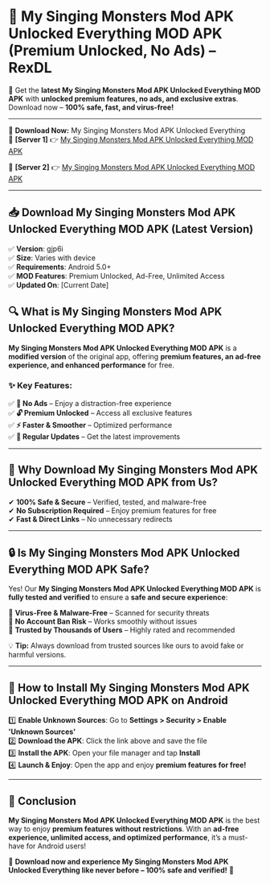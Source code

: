 # 🚀 My Singing Monsters Mod APK Unlocked Everything MOD APK (Premium Unlocked, No Ads) – RexDL 

🎯 Get the **latest My Singing Monsters Mod APK Unlocked Everything MOD APK** with **unlocked premium features, no ads, and exclusive extras**. Download now – **100% safe, fast, and virus-free!**  

---

🔽 **Download Now:** My Singing Monsters Mod APK Unlocked Everything  
🔹 **[Server 1]** 👉 [My Singing Monsters Mod APK Unlocked Everything MOD APK](https://apkcomod.com?title=My_Singing_Monsters_Mod_APK_Unlocked_Everything)  

🔹 **[Server 2]** 👉 [My Singing Monsters Mod APK Unlocked Everything MOD APK](https://apkcomod.com?title=My_Singing_Monsters_Mod_APK_Unlocked_Everything)  

---
## 📥 Download My Singing Monsters Mod APK Unlocked Everything MOD APK (Latest Version)  

✅ **Version**: gjp6i  
✅ **Size**: Varies with device  
✅ **Requirements**: Android 5.0+  
✅ **MOD Features**: Premium Unlocked, Ad-Free, Unlimited Access  
✅ **Updated On**: [Current Date]  

## 🔍 What is My Singing Monsters Mod APK Unlocked Everything MOD APK?  

**My Singing Monsters Mod APK Unlocked Everything MOD APK** is a **modified version** of the original app, offering **premium features, an ad-free experience, and enhanced performance** for free.  

### ✨ Key Features:  

✅ **🚫 No Ads** – Enjoy a distraction-free experience  
✅ **🔓 Premium Unlocked** – Access all exclusive features  
✅ **⚡ Faster & Smoother** – Optimized performance  
✅ **🔄 Regular Updates** – Get the latest improvements  

---

## 🌟 Why Download My Singing Monsters Mod APK Unlocked Everything MOD APK from Us?  

✔ **100% Safe & Secure** – Verified, tested, and malware-free  
✔ **No Subscription Required** – Enjoy premium features for free  
✔ **Fast & Direct Links** – No unnecessary redirects  

---

## 🔒 Is My Singing Monsters Mod APK Unlocked Everything MOD APK Safe?  

Yes! Our **My Singing Monsters Mod APK Unlocked Everything MOD APK** is **fully tested and verified** to ensure a **safe and secure experience**:  

🔹 **Virus-Free & Malware-Free** – Scanned for security threats  
🔹 **No Account Ban Risk** – Works smoothly without issues  
🔹 **Trusted by Thousands of Users** – Highly rated and recommended  

💡 **Tip:** Always download from trusted sources like ours to avoid fake or harmful versions.  

---

## 📲 How to Install My Singing Monsters Mod APK Unlocked Everything MOD APK on Android  

1️⃣ **Enable Unknown Sources**: Go to **Settings > Security > Enable 'Unknown Sources'**  
2️⃣ **Download the APK**: Click the link above and save the file  
3️⃣ **Install the APK**: Open your file manager and tap **Install**  
4️⃣ **Launch & Enjoy**: Open the app and enjoy **premium features for free!**  

---

## 🚀 Conclusion  

**My Singing Monsters Mod APK Unlocked Everything MOD APK** is the best way to enjoy **premium features without restrictions**. With an **ad-free experience, unlimited access, and optimized performance**, it’s a must-have for Android users!  

🔻 **Download now and experience My Singing Monsters Mod APK Unlocked Everything like never before – 100% safe and verified!** 🔻  
